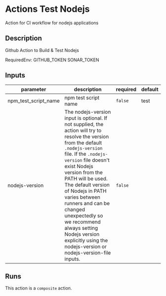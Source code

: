 # Actions Test Nodejs

Action for CI workflow for nodejs applications

<!-- action-docs-description -->
## Description

Github Action to Build & Test Nodejs

RequiredEnv:
  GITHUB_TOKEN
  SONAR_TOKEN
<!-- action-docs-description -->

<!-- action-docs-inputs -->
## Inputs

| parameter | description | required | default |
| --- | --- | --- | --- |
| npm_test_script_name | npm test script name | `false` | test |
| nodejs-version | The nodejs-version input is optional. If not supplied, the action will try to resolve the version from the default `.nodejs-version` file. If the `.nodejs-version` file doesn't exist Nodejs version from the PATH will be used. The default version of Nodejs in PATH varies between runners and can be changed unexpectedly so we recommend always setting Nodejs version explicitly using the nodejs-version or nodejs-version-file inputs.  | `false` |  |
<!-- action-docs-inputs -->

<!-- action-docs-outputs -->

<!-- action-docs-outputs -->

<!-- action-docs-runs -->
## Runs

This action is a `composite` action.
<!-- action-docs-runs -->
